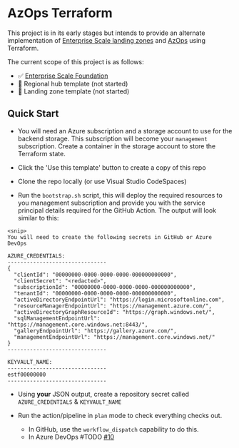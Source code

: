 # AzOps Terraform

This project is in its early stages but intends to provide an alternate implementation of [Enterprise Scale landing zones](https://github.com/Azure/Enterprise-Scale) and [AzOps](Https://github.com/Azure/AzOps) using Terraform.

The current scope of this project is as follows:

* :white_check_mark: [Enterprise Scale Foundation](https://github.com/Azure/Enterprise-Scale/tree/main/docs/reference/wingtip)
* :black_square_button: Regional hub template (not started)
* :black_square_button: Landing zone template (not started)

## Quick Start

* You will need an Azure subscription and a storage account to use for the backend storage.
This subscription will become your `management` subscription.
Create a container in the storage account to store the Terraform state.

* Click the 'Use this template' button to create a copy of this repo

* Clone the repo locally (or use Visual Studio CodeSpaces)

* Run the `bootstrap.sh` script, this will deploy the required resources to you management subscription and provide you with the service principal details required for the GitHub Action.
The output will look similar to this:

```plain
<snip>
You will need to create the following secrets in GitHub or Azure DevOps

AZURE_CREDENTIALS:
-------------------------------
{
  "clientId": "00000000-0000-0000-0000-000000000000",
  "clientSecret": "<redacted>",
  "subscriptionId": "00000000-0000-0000-0000-000000000000",
  "tenantId": "00000000-0000-0000-0000-000000000000",
  "activeDirectoryEndpointUrl": "https://login.microsoftonline.com",
  "resourceManagerEndpointUrl": "https://management.azure.com/",
  "activeDirectoryGraphResourceId": "https://graph.windows.net/",
  "sqlManagementEndpointUrl": "https://management.core.windows.net:8443/",
  "galleryEndpointUrl": "https://gallery.azure.com/",
  "managementEndpointUrl": "https://management.core.windows.net/"
}
-------------------------------

KEYVAULT_NAME:
-------------------------------
estf00000000
-------------------------------
```

* Using **your** JSON output, create a repository secret called `AZURE_CREDENTIALS` & `KEYVAULT_NAME`

* Run the action/pipeline in `plan` mode to check everything checks out. 

  * In GitHub, use the `workflow_dispatch` capability to do this.
  * In Azure DevOps #TODO [#10](https://github.com/matt-FFFFFF/AzOps-Terraform/issues/10)


